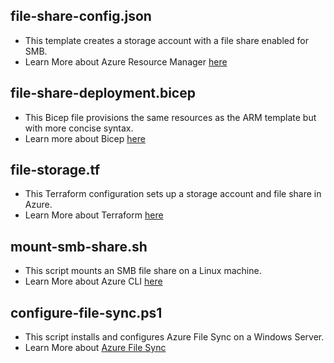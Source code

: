 ## file-share-config.json
- This template creates a storage account with a file share enabled for SMB.
- Learn More about Azure Resource Manager [here](https://learn.microsoft.com/azure/azure-resource-manager?WT.mc_id=%3Fwt.mc_id%3Dstudentamb_260352)

## file-share-deployment.bicep
- This Bicep file provisions the same resources as the ARM template but with more concise syntax.
- Learn more about Bicep [here](https://learn.microsoft.com/azure/azure-resource-manager/bicep/overview?WT.mc_id=%3Fwt.mc_id%3Dstudentamb_260352)

## file-storage.tf
- This Terraform configuration sets up a storage account and file share in Azure.
- Learn More about Terraform [here](https://learn.hashicorp.com/tutorials/terraform/install-cli?WT.mc_id=%3Fwt.mc_id%3Dstudentamb_260352)

## mount-smb-share.sh
- This script mounts an SMB file share on a Linux machine.
- Learn More about Azure CLI [here](https://learn.microsoft.com/cli/azure?WT.mc_id=%3Fwt.mc_id%3Dstudentamb_260352)

## configure-file-sync.ps1
- This script installs and configures Azure File Sync on a Windows Server.
- Learn More about [Azure File Sync](https://learn.microsoft.com/azure/storage/file-sync/file-sync-planning?WT.mc_id=%3Fwt.mc_id%3Dstudentamb_260352)